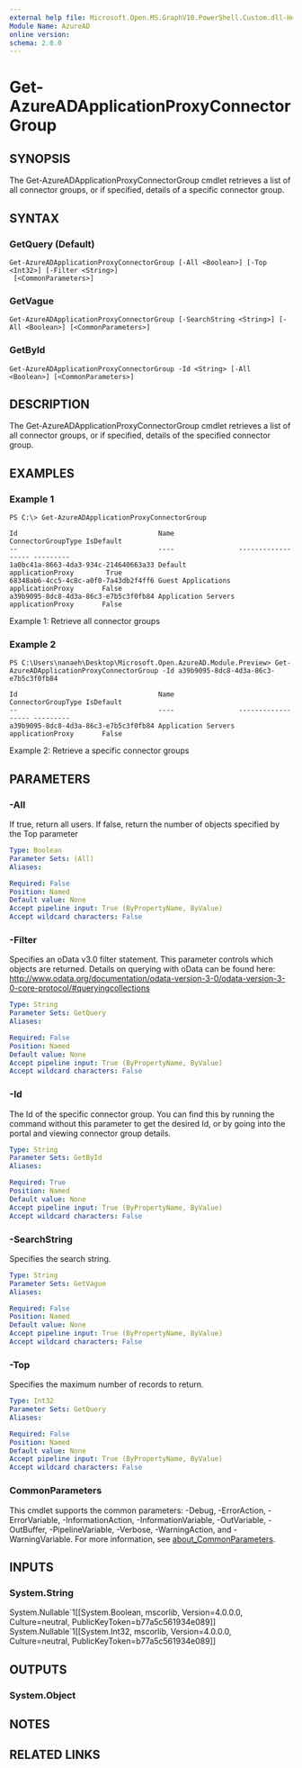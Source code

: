 ```yaml
---
external help file: Microsoft.Open.MS.GraphV10.PowerShell.Custom.dll-Help.xml
Module Name: AzureAD
online version:
schema: 2.0.0
---
```


# Get-AzureADApplicationProxyConnectorGroup

## SYNOPSIS
The Get-AzureADApplicationProxyConnectorGroup cmdlet retrieves a list of all connector groups, or if specified, details of a specific connector group.

## SYNTAX

### GetQuery (Default)
```
Get-AzureADApplicationProxyConnectorGroup [-All <Boolean>] [-Top <Int32>] [-Filter <String>]
 [<CommonParameters>]
```

### GetVague
```
Get-AzureADApplicationProxyConnectorGroup [-SearchString <String>] [-All <Boolean>] [<CommonParameters>]
```

### GetById
```
Get-AzureADApplicationProxyConnectorGroup -Id <String> [-All <Boolean>] [<CommonParameters>]
```

## DESCRIPTION
The Get-AzureADApplicationProxyConnectorGroup cmdlet retrieves a list of all connector groups, or if specified, details of the specified connector group.

## EXAMPLES

### Example 1
```
PS C:\> Get-AzureADApplicationProxyConnectorGroup

Id                                   Name                ConnectorGroupType IsDefault
--                                   ----                ------------------ ---------
1a0bc41a-8663-4da3-934c-214640663a33 Default             applicationProxy        True
68348ab6-4cc5-4c8c-a0f0-7a43db2f4ff6 Guest Applications  applicationProxy       False
a39b9095-8dc8-4d3a-86c3-e7b5c3f0fb84 Application Servers applicationProxy       False
```

Example 1: Retrieve all connector groups

### Example 2
```
PS C:\Users\nanaeh\Desktop\Microsoft.Open.AzureAD.Module.Preview> Get-AzureADApplicationProxyConnectorGroup -Id a39b9095-8dc8-4d3a-86c3-e7b5c3f0fb84

Id                                   Name                ConnectorGroupType IsDefault
--                                   ----                ------------------ ---------
a39b9095-8dc8-4d3a-86c3-e7b5c3f0fb84 Application Servers applicationProxy       False
```

Example 2: Retrieve a specific connector groups

## PARAMETERS

### -All
If true, return all users.
If false, return the number of objects specified by the Top parameter

```yaml
Type: Boolean
Parameter Sets: (All)
Aliases:

Required: False
Position: Named
Default value: None
Accept pipeline input: True (ByPropertyName, ByValue)
Accept wildcard characters: False
```

### -Filter
Specifies an oData v3.0 filter statement.
This parameter controls which objects are returned.
Details on querying with oData can be found here: http://www.odata.org/documentation/odata-version-3-0/odata-version-3-0-core-protocol/#queryingcollections

```yaml
Type: String
Parameter Sets: GetQuery
Aliases:

Required: False
Position: Named
Default value: None
Accept pipeline input: True (ByPropertyName, ByValue)
Accept wildcard characters: False
```

### -Id
The Id of the specific connector group.
You can find this by running the command without this parameter to get the desired Id, or by going into the portal and viewing connector group details.

```yaml
Type: String
Parameter Sets: GetById
Aliases:

Required: True
Position: Named
Default value: None
Accept pipeline input: True (ByPropertyName, ByValue)
Accept wildcard characters: False
```

### -SearchString
Specifies the search string.

```yaml
Type: String
Parameter Sets: GetVague
Aliases:

Required: False
Position: Named
Default value: None
Accept pipeline input: True (ByPropertyName, ByValue)
Accept wildcard characters: False
```

### -Top
Specifies the maximum number of records to return.

```yaml
Type: Int32
Parameter Sets: GetQuery
Aliases:

Required: False
Position: Named
Default value: None
Accept pipeline input: True (ByPropertyName, ByValue)
Accept wildcard characters: False
```

### CommonParameters
This cmdlet supports the common parameters: -Debug, -ErrorAction, -ErrorVariable, -InformationAction, -InformationVariable, -OutVariable, -OutBuffer, -PipelineVariable, -Verbose, -WarningAction, and -WarningVariable. For more information, see [about_CommonParameters](http://go.microsoft.com/fwlink/?LinkID=113216).

## INPUTS

### System.String
System.Nullable\`1\[\[System.Boolean, mscorlib, Version=4.0.0.0, Culture=neutral, PublicKeyToken=b77a5c561934e089\]\] System.Nullable\`1\[\[System.Int32, mscorlib, Version=4.0.0.0, Culture=neutral, PublicKeyToken=b77a5c561934e089\]\]

## OUTPUTS

### System.Object
## NOTES

## RELATED LINKS
